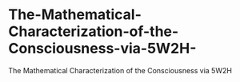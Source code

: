# The-Mathematical-Characterization-of-the-Consciousness-via-5W2H-
The Mathematical Characterization of the Consciousness via 5W2H 
